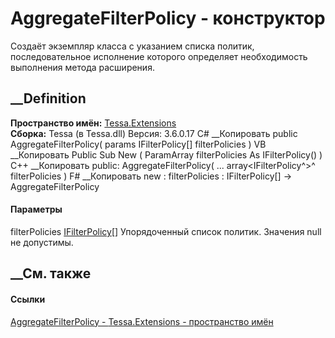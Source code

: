 # AggregateFilterPolicy - конструктор
Создаёт экземпляр класса с указанием списка политик, последовательное
исполнение которого определяет необходимость выполнения метода расширения.
## __Definition
 **Пространство имён:** [Tessa.Extensions](N_Tessa_Extensions.htm)  
 **Сборка:** Tessa (в Tessa.dll) Версия: 3.6.0.17
C# __Копировать
     public AggregateFilterPolicy(
    	params IFilterPolicy[] filterPolicies
    )
VB __Копировать
     Public Sub New ( 
    	ParamArray filterPolicies As IFilterPolicy()
    )
C++ __Копировать
     public:
    AggregateFilterPolicy(
    	... array<IFilterPolicy^>^ filterPolicies
    )
F# __Копировать
     new : 
            filterPolicies : IFilterPolicy[] -> AggregateFilterPolicy
#### Параметры
filterPolicies [IFilterPolicy](T_Tessa_Extensions_IFilterPolicy.htm)[]
    Упорядоченный список политик. Значения null не допустимы.
##  __См. также
#### Ссылки
[AggregateFilterPolicy - ](T_Tessa_Extensions_AggregateFilterPolicy.htm)
[Tessa.Extensions - пространство имён](N_Tessa_Extensions.htm)
